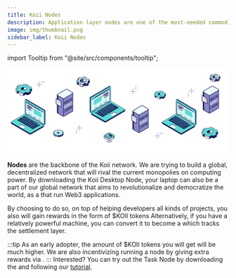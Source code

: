 ```yaml
---
title: Koii Nodes
description: Application layer nodes are one of the most-needed commodities in Web3.
image: img/thumbnail.png
sidebar_label: Koii Nodes
---
```


import Tooltip from "@site/src/components/tooltip";

![Banner](./img/Nodes%20vs%20Servers.svg)

**Nodes** are the backbone of the Koii network. We are trying to build a global, decentralized network that will rival the current monopolies on computing power. By downloading the Koii Desktop Node, your laptop can also be a part of our global network that aims to revolutionalize and democratize the world, as a <Tooltip text="Task Node"/> that run Web3 applications.

By choosing to do so, on top of helping developers all kinds of projects, you also will gain rewards in the form of $KOII tokens Alternatively, if you have a relatively powerful machine, you can convert it to become a <Tooltip text="K2 Node"/> which tracks the settlement layer.

:::tip
As an early adopter, the amount of $KOII tokens you will get will be much higher. We are also incentivizing running a node by giving extra rewards via <Tooltip text="Koii Leaderboard"/>.
:::
Interested? You can try out the Task Node by downloading the <Tooltip text="Koii Desktop Node"/> and following our [tutorial](/run-a-node/task-nodes/how-to-run-a-desktop-node).

